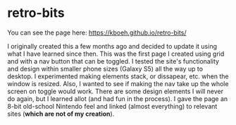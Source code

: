 # retro-bits

You can see the page here: https://kboeh.github.io/retro-bits/

I originally created this a few months ago and decided to update it using what I have learned since then.
This was the first page I created using grid and with a nav button that can be toggled.
I tested the site's functionality and design within smaller phone sizes (Galaxy S5) all the way up to desktop.
I experimented making elements stack, or dissapear, etc. when the window is resized.
Also, I wanted to see if making the nav take up the whole screen on toggle would work.
There are some design elements I will never do again, but I learned allot (and had fun in the process).
I gave the page an 8-bit old-school Nintendo feel and linked (almost everything) to relevant sites (**which are not of my creation**).
